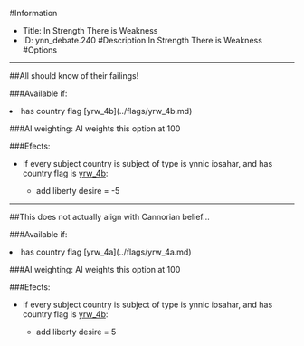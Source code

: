 #Information
 - Title: In Strength There is Weakness
 - ID: ynn_debate.240
#Description
In Strength There is Weakness
#Options

___
##All should know of their failings!

###Available if:
<li>has country flag [yrw_4b](../flags/yrw_4b.md)</li>

###AI weighting:
AI weights this option at 100


###Efects:<ul><li>If every subject country is subject of type is ynnic iosahar, and  has country flag is [yrw_4b](../flags/yrw_4b.md):</li><ul><li>add liberty desire = -5</li></ul></ul>

___
##This does not actually align with Cannorian belief…

###Available if:
<li>has country flag [yrw_4a](../flags/yrw_4a.md)</li>

###AI weighting:
AI weights this option at 100


###Efects:<ul><li>If every subject country is subject of type is ynnic iosahar, and  has country flag is [yrw_4b](../flags/yrw_4b.md):</li><ul><li>add liberty desire = 5</li></ul></ul>
